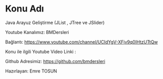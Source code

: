 # Konu Adı
Java Arayuz Geliştirme (JList , JTree ve JSlider)

Youtube Kanalımız: BMDersleri

Bağlantı: https://www.youtube.com/channel/UCIdYgV-XFjv9q0IHtzUTtQw

Konu ile ilgili Youtube Video Linki : 

Github Adresimiz: https://github.com/bmdersleri

Hazırlayan: Emre TOSUN


